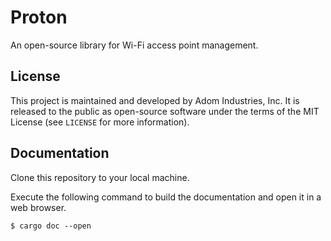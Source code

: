 # Proton

An open-source library for Wi-Fi access point management.

## License

This project is maintained and developed by Adom Industries, Inc.  It is released to the public as open-source software under the terms of the MIT License (see `LICENSE` for more information).

## Documentation

Clone this repository to your local machine.

Execute the following command to build the documentation and open it in a web browser.

```
$ cargo doc --open
```